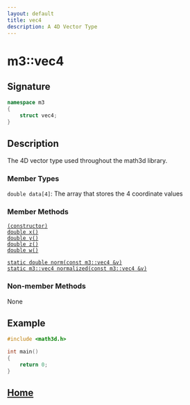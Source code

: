 ```yaml
---
layout: default
title: vec4
description: A 4D Vector Type
---
```


# m3::vec4

## Signature

```c++
namespace m3
{
    struct vec4;
}
```

## Description

The 4D vector type used throughout the math3d library.

### Member Types

`double data[4]`: The array that stores the 4 coordinate values

### Member Methods

[`(constructor)`]()  
[`double x()`]()  
[`double y()`]()  
[`double z()`]()  
[`double w()`]()  

[`static double norm(const m3::vec4 &v)`]()  
[`static m3::vec4 normalized(const m3::vec4 &v)`]()

### Non-member Methods

None

## Example

```c++
#include <math3d.h>

int main()
{
    return 0;
}
```

## [Home](https://developergy.github.io/math3d/)